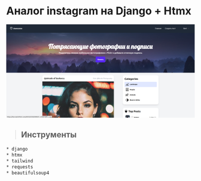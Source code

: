 # Аналог instagram на Django + Htmx

!['Сайт с фотографиями'](screens/screen.png)

>   ## Инструменты
    * django
    * htmx
    * tailwind
    * requests
    * beautifulsoup4